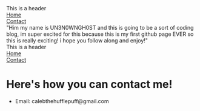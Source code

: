 <!DOCTYPE html>
<html>
  <head>
    <title>My Website</title>
    <style></style>
  </head>
  <body>
    <div class="header">This is a header</div>
    <div class="menu">
      <a href="homepage.html">Home</a><br />
      <a href="contactpage.html">Contact</a><br />
    </div>
    <div class="content">
      "Him my name is UN3N0WNGH0ST and this is going to be a sort of coding blog, im super excited for this because this is my first github page EVER so this is really exciting! i hope you follow along and enjoy!"
    </div>
    <div class="footer"></div>
  </body>
</html>

<!DOCTYPE html>
<html>
  <head>
    <title>Contact Me</title>

   <style></style>
  </head>
  <body>
    <div class="header">This is a header</div>
    <div class="menu">
      <a href="homepage.html">Home</a><br />
      <a href="contactpage.html">Contact</a><br />
    </div>
    <div class="content">
      <h1>Here's how you can contact me!</h1>
      <ul>
        <li>Email: calebthehufflepuff@gmail.com</li>
      </ul>
    </div>
    <div class="footer"></div>
  </body>
</html>
